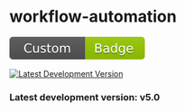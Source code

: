 # workflow-automation

![Badge](./badge.svg)

[![Latest Development Version](https://img.shields.io/badge/version-v5.0-blue)](https://github.com/danielyedaniel/test)

<div class="card">
  <div class="card-content">
    <h3>Latest development version: v5.0
    <p id="latest-version"></p>
  </div>
</div>
